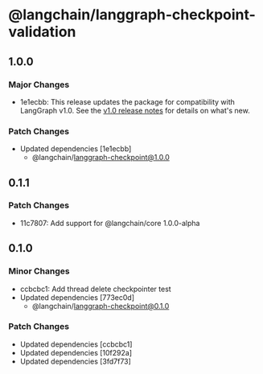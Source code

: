 # @langchain/langgraph-checkpoint-validation

## 1.0.0

### Major Changes

- 1e1ecbb: This release updates the package for compatibility with LangGraph v1.0. See the [v1.0 release notes](https://docs.langchain.com/oss/javascript/releases/langgraph-v1) for details on what's new.

### Patch Changes

- Updated dependencies [1e1ecbb]
  - @langchain/langgraph-checkpoint@1.0.0

## 0.1.1

### Patch Changes

- 11c7807: Add support for @langchain/core 1.0.0-alpha

## 0.1.0

### Minor Changes

- ccbcbc1: Add thread delete checkpointer test
- Updated dependencies [773ec0d]
  - @langchain/langgraph-checkpoint@0.1.0

### Patch Changes

- Updated dependencies [ccbcbc1]
- Updated dependencies [10f292a]
- Updated dependencies [3fd7f73]
